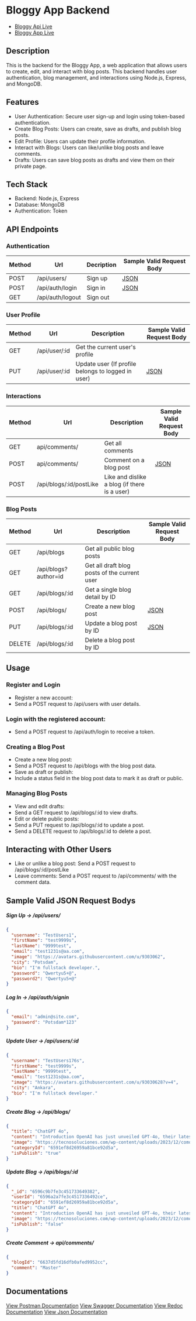 # Bloggy App Backend

- [Bloggy Api Live](https://bloggy-api-xa7p.onrender.com/)
- [Bloggy App Live](https://bloggiie.vercel.app/)

## Description

This is the backend for the Bloggy App, a web application that allows users to create, edit, and interact with blog posts. This backend handles user authentication, blog management, and interactions using Node.js, Express, and MongoDB.

## Features

- User Authentication: Secure user sign-up and login using token-based authentication.
- Create Blog Posts: Users can create, save as drafts, and publish blog posts.
- Edit Profile: Users can update their profile information.
- Interact with Blogs: Users can like/unlike blog posts and leave comments.
- Drafts: Users can save blog posts as drafts and view them on their private page.

## Tech Stack

- Backend: Node.js, Express
- Database: MongoDB
- Authentication: Token

## API Endpoints

### Authentication

| Method | Url              | Decription | Sample Valid Request Body |
| ------ | ---------------- | ---------- | ------------------------- |
| POST   | /api/users/      | Sign up    | [JSON](#signup)           |
| POST   | /api/auth/login  | Sign in    | [JSON](#signin)           |
| GET    | /api/auth/logout | Sign out   |                           |

### User Profile

| Method | Url           | Description                                        | Sample Valid Request Body |
| ------ | ------------- | -------------------------------------------------- | ------------------------- |
| GET    | /api/user/:id | Get the current user's profile                     |                           |
| PUT    | /api/user/:id | Update user (If profile belongs to logged in user) | [JSON](#userupdate)       |

### Interactions

| Method | Url                     | Description                                  | Sample Valid Request Body |
| ------ | ----------------------- | -------------------------------------------- | ------------------------- |
| GET    | api/comments/           | Get all comments                             |                           |
| POST   | api/comments/           | Comment on a blog post                       | [JSON](#postcomment)      |
| POST   | /api/blogs/:id/postLike | Like and dislike a blog (if there is a user) |                           |

### Blog Posts

| Method | Url                  | Description                                  | Sample Valid Request Body |
| ------ | -------------------- | -------------------------------------------- | ------------------------- |
| GET    | /api/blogs           | Get all public blog posts                    |                           |
| GET    | /api/blogs?author=id | Get all draft blog posts of the current user |                           |
| GET    | /api/blogs/:id       | Get a single blog detail by ID               |                           |
| POST   | /api/blogs/          | Create a new blog post                       | [JSON](#postblog)         |
| PUT    | /api/blogs/:id       | Update a blog post by ID                     | [JSON](#updateblog)       |
| DELETE | /api/blogs/:id       | Delete a blog post by ID                     |                           |

## Usage

### Register and Login

- Register a new account:
- Send a POST request to /api/users with user details.

### Login with the registered account:

- Send a POST request to /api/auth/login to receive a token.

### Creating a Blog Post

- Create a new blog post:
- Send a POST request to /api/blogs with the blog post data.
- Save as draft or publish:
- Include a status field in the blog post data to mark it as draft or public.

### Managing Blog Posts

- View and edit drafts:
- Send a GET request to /api/blogs/:id to view drafts.
- Edit or delete public posts:
- Send a PUT request to /api/blogs/:id to update a post.
- Send a DELETE request to /api/blogs/:id to delete a post.

## Interacting with Other Users

- Like or unlike a blog post:
  Send a POST request to /api/blogs/:id/postLike
- Leave comments:
  Send a POST request to /api/comments/ with the comment data.

## Sample Valid JSON Request Bodys

##### <a id="signup">Sign Up -> /api/users/ </a>

```json
{
  "username": "TestUsers1",
  "firstName": "test9999s",
  "lastName": "9999test",
  "email": "test1231s@aa.com",
  "image": "https://avatars.githubusercontent.com/u/9303062",
  "city": "Potsdam",
  "bio": "I'm fullstack developer.",
  "password": "Qwertyu5+@",
  "password2": "Qwertyu5+@"
}
```

##### <a id="signin">Log In -> /api/auth/signin</a>

```json
{
  "email": "admin@site.com",
  "password": "Potsdam*123"
}
```

##### <a id="userupdate">Update User -> /api/users/:id</a>

```json
{
  "username": "TestUsers176s",
  "firstName": "test9999s",
  "lastName": "9999test",
  "email": "test1231s@aa.com",
  "image": "https://avatars.githubusercontent.com/u/93030628?v=4",
  "city": "Ankara",
  "bio": "I'm fullstack developer."
}
```

##### <a id="postblog">Create Blog -> /api/blogs/</a>

```json
{
  "title": "ChatGPT 4o",
  "content": "Introduction OpenAI has just unveiled GPT-4o, their latest flagship model that promises to change the way we interact with artificial intelligence. This new model, described as “omni” for its versatile capabilities, can process and generate text, audio, and images in real time. If you’re excited about technological advancements or curious about AI, this announcement is a game-changer. Let’s explore what GPT-4o is and why it’s such a big deal. Discover the ultimate all-in-one marketing platform sytememe.io absolutely free by visiting their Official Website. Create sales funnels, send emails, build websites, manage affiliates, offer online courses, and automate your marketing effortlessly. What is OpenAI? OpenAI is a pioneering research organization dedicated to developing AI technologies that benefit humanity. Since its inception in 2015, OpenAI has been at the forefront of AI innovation, delivering transformative technologies like the GPT series. ",
  "image": "https://tecnosoluciones.com/wp-content/uploads/2023/12/como-crear-imagenes-con-ChatGPT.png",
  "categoryId": "6591ef8d26959a81bce92d5a",
  "isPublish": "true"
}
```

##### <a id="updateblog">Update Blog -> /api/blogs/:id</a>

```json
{
  "_id": "6596c9b7fe3c451733649382",
  "userId": "6596a2a7fe3c4517336492ce",
  "categoryId": "6591ef8d26959a81bce92d5a",
  "title": "ChatGPT 4o",
  "content": "Introduction OpenAI has just unveiled GPT-4o, their latest flagship model that promises to change the way we interact with artificial intelligence. This new model, described as “omni” for its versatile capabilities, can process and generate text, audio, and images in real time. If you’re excited about technological advancements or curious about AI, this announcement is a game-changer. Let’s explore what GPT-4o is and why it’s such a big deal. Discover the ultimate all-in-one marketing platform sytememe.io absolutely free by visiting their Official Website. Create sales funnels, send emails, build websites, manage affiliates, offer online courses, and automate your marketing effortlessly. What is OpenAI? OpenAI is a pioneering research organization dedicated to developing AI technologies that benefit humanity. Since its inception in 2015, OpenAI has been at the forefront of AI innovation, delivering transformative technologies like the GPT series.",
  "image": "https://tecnosoluciones.com/wp-content/uploads/2023/12/como-crear-imagenes-con-ChatGPT.png",
  "isPublish": "false"
}
```

##### <a id="postcomment">Create Comment -> api/comments/ </a>

```json
{
  "blogId": "6637d5fd16dfb0afed9952cc",
  "comment": "Master"
}
```

## Documentations

[View Postman Documentation](https://documenter.getpostman.com/view/32987022/2sA3s9BnRX#677d706d-bc2c-401f-9808-d56288077f3a)
[View Swagger Documentation](https://bloggy-api-xa7p.onrender.com/documents/swagger/)
[View Redoc Documentation](https://bloggy-api-xa7p.onrender.com/documents/redoc)
[View Json Documentation](https://bloggy-api-xa7p.onrender.com/documents/json)
